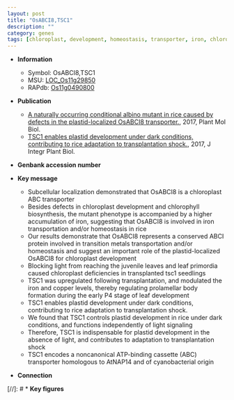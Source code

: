 ```yaml
---
layout: post
title: "OsABCI8,TSC1"
description: ""
category: genes
tags: [chloroplast, development, homeostasis, transporter, iron, chloroplast development, ABC transporter, leaf, seedlings, leaf development, copper]
---
```


* **Information**  
    + Symbol: OsABCI8,TSC1  
    + MSU: [LOC_Os11g29850](http://rice.plantbiology.msu.edu/cgi-bin/ORF_infopage.cgi?orf=LOC_Os11g29850)  
    + RAPdb: [Os11g0490800](http://rapdb.dna.affrc.go.jp/viewer/gbrowse_details/irgsp1?name=Os11g0490800)  

* **Publication**  
    + [A naturally occurring conditional albino mutant in rice caused by defects in the plastid-localized OsABCI8 transporter.](http://www.ncbi.nlm.nih.gov/pubmed?term=A+naturally+occurring+conditional+albino+mutant+in+rice+caused+by+defects+in+the+plastid-localized+OsABCI8+transporter.%5BTitle%5D), 2017, Plant Mol Biol.
    + [TSC1 enables plastid development under dark conditions, contributing to rice adaptation to transplantation shock.](http://www.ncbi.nlm.nih.gov/pubmed?term=TSC1+enables+plastid+development+under+dark+conditions,+contributing+to+rice+adaptation+to+transplantation+shock.%5BTitle%5D), 2017, J Integr Plant Biol.

* **Genbank accession number**  

* **Key message**  
    + Subcellular localization demonstrated that OsABCI8 is a chloroplast ABC transporter
    + Besides defects in chloroplast development and chlorophyll biosynthesis, the mutant phenotype is accompanied by a higher accumulation of iron, suggesting that OsABCI8 is involved in iron transportation and/or homeostasis in rice
    + Our results demonstrate that OsABCI8 represents a conserved ABCI protein involved in transition metals transportation and/or homeostasis and suggest an important role of the plastid-localized OsABCI8 for chloroplast development
    + Blocking light from reaching the juvenile leaves and leaf primordia caused chloroplast deficiencies in transplanted tsc1 seedlings
    + TSC1 was upregulated following transplantation, and modulated the iron and copper levels, thereby regulating prolamellar body formation during the early P4 stage of leaf development
    + TSC1 enables plastid development under dark conditions, contributing to rice adaptation to transplantation shock.
    + We found that TSC1 controls plastid development in rice under dark conditions, and functions independently of light signaling
    + Therefore, TSC1 is indispensable for plastid development in the absence of light, and contributes to adaptation to transplantation shock
    + TSC1 encodes a noncanonical ATP-binding cassette (ABC) transporter homologous to AtNAP14 and of cyanobacterial origin

* **Connection**  

[//]: # * **Key figures**  


